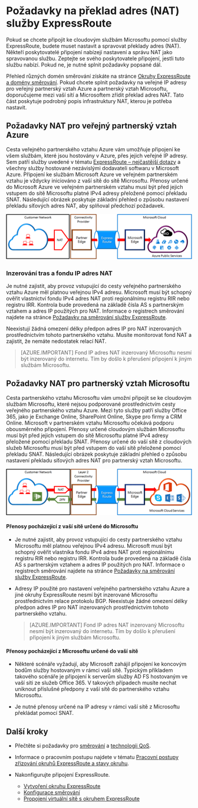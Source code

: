 <properties
   pageTitle="Požadavky na překlad adres (NAT) pro okruhy ExpressRoute | Microsoft Azure"
   description="Tato stránka obsahuje podrobné požadavky pro konfiguraci a správu překladu adres (NAT) pro okruhy ExpressRoute."
   documentationCenter="na"
   services="expressroute"
   authors="cherylmc"
   manager="carmonm"
   editor=""/>
<tags
   ms.service="expressroute"
   ms.devlang="na"
   ms.topic="get-started-article"
   ms.tgt_pltfrm="na"
   ms.workload="infrastructure-services"
   ms.date="10/10/2016"
   ms.author="cherylmc"/>


# Požadavky na překlad adres (NAT) služby ExpressRoute

Pokud se chcete připojit ke cloudovým službám Microsoftu pomocí služby ExpressRoute, budete muset nastavit a spravovat překlady adres (NAT). Někteří poskytovatelé připojení nabízejí nastavení a správu NAT jako spravovanou službu. Zeptejte se svého poskytovatele připojení, jestli tuto službu nabízí. Pokud ne, je nutné splnit požadavky popsané dál. 

Přehled různých domén směrování získáte na stránce [Okruhy ExpressRoute a domény směrování](expressroute-circuit-peerings.md). Pokud chcete splnit požadavky na veřejné IP adresy pro veřejný partnerský vztah Azure a partnerský vztah Microsoftu, doporučujeme mezi vaší sítí a Microsoftem zřídit překlad adres NAT. Tato část poskytuje podrobný popis infrastruktury NAT, kterou je potřeba nastavit.

## Požadavky NAT pro veřejný partnerský vztah Azure

Cesta veřejného partnerského vztahu Azure vám umožňuje připojení ke všem službám, které jsou hostovány v Azure, přes jejich veřejné IP adresy. Sem patří služby uvedené v tématu [ExpressRoute – nejčastější dotazy](expressroute-faqs.md) a všechny služby hostované nezávislými dodavateli softwaru v Microsoft Azure. Připojení ke službám Microsoft Azure ve veřejném partnerském vztahu je vždycky iniciováno z vaší sítě do sítě Microsoftu. Přenosy určené do Microsoft Azure ve veřejném partnerském vztahu musí být před jejich vstupem do sítě Microsoftu platné IPv4 adresy přeložené pomocí překladu SNAT. Následující obrázek poskytuje základní přehled o způsobu nastavení překladu síťových adres NAT, aby splňoval předchozí požadavek.

![](./media/expressroute-nat/expressroute-nat-azure-public.png) 

### Inzerování tras a fondu IP adres NAT

Je nutné zajistit, aby provoz vstupující do cesty veřejného partnerského vztahu Azure měl platnou veřejnou IPv4 adresu. Microsoft musí být schopný ověřit vlastnictví fondu IPv4 adres NAT proti regionálnímu registru RIR nebo registru IRR. Kontrola bude provedená na základě čísla AS s partnerským vztahem a adres IP použitých pro NAT. Informace o registrech směrování najdete na stránce [Požadavky na směrování služby ExpressRoute](expressroute-routing.md).
 
Neexistují žádná omezení délky předpon adres IP pro NAT inzerovaných prostřednictvím tohoto partnerského vztahu. Musíte monitorovat fond NAT a zajistit, že nemáte nedostatek relací NAT.

>[AZURE.IMPORTANT] Fond IP adres NAT inzerovaný Microsoftu nesmí být inzerovaný do internetu. Tím by došlo k přerušení připojení k jiným službám Microsoftu.

## Požadavky NAT pro partnerský vztah Microsoftu

Cesta partnerského vztahu Microsoftu vám umožní připojit se ke cloudovým službám Microsoftu, které nejsou podporované prostřednictvím cesty veřejného partnerského vztahu Azure. Mezi tyto služby patří služby Office 365, jako je Exchange Online, SharePoint Online, Skype pro firmy a CRM Online. Microsoft v partnerském vztahu Microsoftu očekává podporu obousměrného připojení. Přenosy určené cloudovým službám Microsoftu musí být před jejich vstupem do sítě Microsoftu platné IPv4 adresy přeložené pomocí překladu SNAT. Přenosy určené do vaší sítě z cloudových služeb Microsoftu musí být před vstupem do vaší sítě přeložené pomocí překladu SNAT. Následující obrázek poskytuje základní přehled o způsobu nastavení překladu síťových adres NAT pro partnerský vztah Microsoftu.
 
![](./media/expressroute-nat/expressroute-nat-microsoft.png) 


#### Přenosy pocházející z vaší sítě určené do Microsoftu

- Je nutné zajistit, aby provoz vstupující do cesty partnerského vztahu Microsoftu měl platnou veřejnou IPv4 adresu. Microsoft musí být schopný ověřit vlastníka fondu IPv4 adres NAT proti regionálnímu registru RIR nebo registru IRR. Kontrola bude provedená na základě čísla AS s partnerským vztahem a adres IP použitých pro NAT. Informace o registrech směrování najdete na stránce [Požadavky na směrování služby ExpressRoute](expressroute-routing.md).

- Adresy IP použité pro nastavení veřejného partnerského vztahu Azure a jiné okruhy ExpressRoute nesmí být inzerované Microsoftu prostřednictvím relace protokolu BGP. Neexistuje žádné omezení délky předpon adres IP pro NAT inzerovaných prostřednictvím tohoto partnerského vztahu.

    >[AZURE.IMPORTANT] Fond IP adres NAT inzerovaný Microsoftu nesmí být inzerovaný do internetu. Tím by došlo k přerušení připojení k jiným službám Microsoftu.

#### Přenosy pocházející z Microsoftu určené do vaší sítě

- Některé scénáře vyžadují, aby Microsoft zahájil připojení ke koncovým bodům služby hostovaným v rámci vaší sítě. Typickým příkladem takového scénáře je připojení k serverům služby AD FS hostovaným ve vaší síti ze služeb Office 365. V takových případech musíte nechat uniknout příslušné předpony z vaší sítě do partnerského vztahu Microsoftu. 

- Je nutné přenosy určené na IP adresy v rámci vaší sítě z Microsoftu překládat pomocí SNAT. 

## Další kroky

- Přečtěte si požadavky pro [směrování](expressroute-routing.md) a [technologii QoS](expressroute-qos.md).
- Informace o pracovním postupu najdete v tématu [Pracovní postupy zřizování okruhů ExpressRoute a stavy okruhu](expressroute-workflows.md).
- Nakonfigurujte připojení ExpressRoute.

    - [Vytvoření okruhu ExpressRoute](expressroute-howto-circuit-classic.md)
    - [Konfigurace směrování](expressroute-howto-routing-classic.md)
    - [Propojení virtuální sítě s okruhem ExpressRoute](expressroute-howto-linkvnet-classic.md)




<!--HONumber=Oct16_HO3-->


